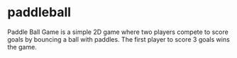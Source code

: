 # paddleball
Paddle Ball Game is a simple 2D game where two players compete to score goals by bouncing a ball with paddles. The first player to score 3 goals wins the game.
